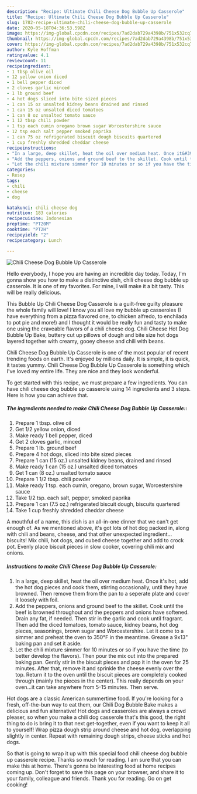 ```yaml
---
description: "Recipe: Ultimate Chili Cheese Dog Bubble Up Casserole"
title: "Recipe: Ultimate Chili Cheese Dog Bubble Up Casserole"
slug: 1782-recipe-ultimate-chili-cheese-dog-bubble-up-casserole
date: 2020-05-18T04:36:53.598Z
image: https://img-global.cpcdn.com/recipes/7ad2dab729a4398b/751x532cq70/chili-cheese-dog-bubble-up-casserole-recipe-main-photo.jpg
thumbnail: https://img-global.cpcdn.com/recipes/7ad2dab729a4398b/751x532cq70/chili-cheese-dog-bubble-up-casserole-recipe-main-photo.jpg
cover: https://img-global.cpcdn.com/recipes/7ad2dab729a4398b/751x532cq70/chili-cheese-dog-bubble-up-casserole-recipe-main-photo.jpg
author: Kyle Hoffman
ratingvalue: 4.1
reviewcount: 11
recipeingredient:
- 1 tbsp olive oil
- 12 yellow onion diced
- 1 bell pepper diced
- 2 cloves garlic minced
- 1 lb ground beef
- 4 hot dogs sliced into bite sized pieces
- 1 can 15 oz unsalted kidney beans drained and rinsed
- 1 can 15 oz unsalted diced tomatoes
- 1 can 8 oz unsalted tomato sauce
- 1 12 tbsp chili powder
- 1 tsp each cumin oregano brown sugar Worcestershire sauce
- 12 tsp each salt pepper smoked paprika
- 1 can 75 oz refrigerated biscuit dough biscuits quartered
- 1 cup freshly shredded cheddar cheese
recipeinstructions:
- "In a large, deep skillet, heat the oil over medium heat. Once it&#39;s hot, add the hot dog pieces and cook them, stirring occasionally, until they have browned. Then remove them from the pan to a seperate plate and cover it loosely with foil."
- "Add the peppers, onions and ground beef to the skillet. Cook until the beef is browned throughout and the peppers and onions have softened. Drain any fat, if needed. Then stir in the garlic and cook until fragrant. Then add the diced tomatoes, tomato sauce, kidney beans, hot dog pieces, seasonings, brown sugar and Worcestershire. Let it come to a simmer and preheat the oven to 350°F in the meantime. Grease a 9x13&#34; baking pan and set it aside."
- "Let the chili mixture simmer for 10 minutes or so if you have the time (to better develop the flavors). Then pour the mix out into the prepared baking pan. Gently stir in the biscuit pieces and pop it in the oven for 25 minutes. After that, remove it and sprinkle the cheese evenly over the top. Return it to the oven until the biscuit pieces are completely cooked through (mainly the pieces in the center). This really depends on your oven...it can take anywhere from 5-15 minutes. Then serve."
categories:
- Resep
tags:
- chili
- cheese
- dog

katakunci: chili cheese dog
nutrition: 183 calories
recipecuisine: Indonesian
preptime: "PT20M"
cooktime: "PT2H"
recipeyield: "2"
recipecategory: Lunch

---
```



![Chili Cheese Dog Bubble Up Casserole](https://img-global.cpcdn.com/recipes/7ad2dab729a4398b/751x532cq70/chili-cheese-dog-bubble-up-casserole-recipe-main-photo.jpg)

Hello everybody, I hope you are having an incredible day today. Today, I'm gonna show you how to make a distinctive dish, chili cheese dog bubble up casserole. It is one of my favorites. For mine, I will make it a bit tasty. This will be really delicious.

This Bubble Up Chili Cheese Dog Casserole is a guilt-free guilty pleasure the whole family will love! I know you all love my bubble up casseroles (I have everything from a pizza flavored one, to chicken alfredo, to enchilada to pot pie and more!) and I thought it would be really fun and tasty to make one using the craveable flavors of a chili cheese dog. Chili Cheese Hot Dog Bubble Up Bake, buttery cut up pillows of dough and bite size hot dogs layered together with creamy, gooey cheese and chili with beans.

Chili Cheese Dog Bubble Up Casserole is one of the most popular of recent trending foods on earth. It's enjoyed by millions daily. It is simple, it is quick, it tastes yummy. Chili Cheese Dog Bubble Up Casserole is something which I've loved my entire life. They are nice and they look wonderful.


To get started with this recipe, we must prepare a few ingredients. You can have chili cheese dog bubble up casserole using 14 ingredients and 3 steps. Here is how you can achieve that.

##### The ingredients needed to make Chili Cheese Dog Bubble Up Casserole::

1. Prepare 1 tbsp. olive oil
1. Get 1/2 yellow onion, diced
1. Make ready 1 bell pepper, diced
1. Get 2 cloves garlic, minced
1. Prepare 1 lb. ground beef
1. Prepare 4 hot dogs, sliced into bite sized pieces
1. Prepare 1 can (15 oz.) unsalted kidney beans, drained and rinsed
1. Make ready 1 can (15 oz.) unsalted diced tomatoes
1. Get 1 can (8 oz.) unsalted tomato sauce
1. Prepare 1 1/2 tbsp. chili powder
1. Make ready 1 tsp. each cumin, oregano, brown sugar, Worcestershire sauce
1. Take 1/2 tsp. each salt, pepper, smoked paprika
1. Prepare 1 can (7.5 oz.) refrigerated biscuit dough, biscuits quartered
1. Take 1 cup freshly shredded cheddar cheese


A mouthful of a name, this dish is an all-in-one dinner that we can&#39;t get enough of. As we mentioned above, it&#39;s got lots of hot dog packed in, along with chili and beans, cheese, and that other unexpected ingredient…biscuits! Mix chili, hot dogs, and cubed cheese together and add to crock pot. Evenly place biscuit pieces in slow cooker, covering chili mix and onions. 

##### Instructions to make Chili Cheese Dog Bubble Up Casserole:

1. In a large, deep skillet, heat the oil over medium heat. Once it&#39;s hot, add the hot dog pieces and cook them, stirring occasionally, until they have browned. Then remove them from the pan to a seperate plate and cover it loosely with foil.
1. Add the peppers, onions and ground beef to the skillet. Cook until the beef is browned throughout and the peppers and onions have softened. Drain any fat, if needed. Then stir in the garlic and cook until fragrant. Then add the diced tomatoes, tomato sauce, kidney beans, hot dog pieces, seasonings, brown sugar and Worcestershire. Let it come to a simmer and preheat the oven to 350°F in the meantime. Grease a 9x13&#34; baking pan and set it aside.
1. Let the chili mixture simmer for 10 minutes or so if you have the time (to better develop the flavors). Then pour the mix out into the prepared baking pan. Gently stir in the biscuit pieces and pop it in the oven for 25 minutes. After that, remove it and sprinkle the cheese evenly over the top. Return it to the oven until the biscuit pieces are completely cooked through (mainly the pieces in the center). This really depends on your oven...it can take anywhere from 5-15 minutes. Then serve.


Hot dogs are a classic American summertime food. If you&#39;re looking for a fresh, off-the-bun way to eat them, our Chili Dog Bubble Bake makes a delicious and fun alternative! Hot dogs and casseroles are always a crowd pleaser, so when you make a chili dog casserole that&#39;s this good, the right thing to do is bring it to that next get-together, even if you want to keep it all to yourself! Wrap pizza dough strip around cheese and hot dog, overlapping slightly in center. Repeat with remaining dough strips, cheese sticks and hot dogs. 

So that is going to wrap it up with this special food chili cheese dog bubble up casserole recipe. Thanks so much for reading. I am sure that you can make this at home. There's gonna be interesting food at home recipes coming up. Don't forget to save this page on your browser, and share it to your family, colleague and friends. Thank you for reading. Go on get cooking!
